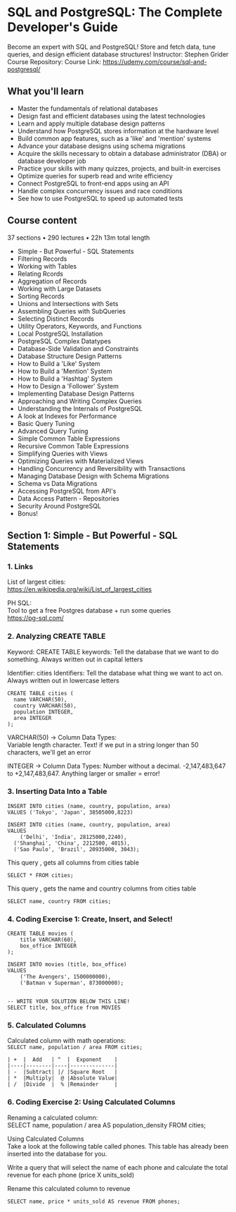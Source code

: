# SQL and PostgreSQL: The Complete Developer's Guide

Become an expert with SQL and PostgreSQL! Store and fetch data, tune queries, and design efficient database structures!
Instructor: Stephen Grider
Course Repository:
Course Link: https://udemy.com/course/sql-and-postgresql/

## What you'll learn

- Master the fundamentals of relational databases
- Design fast and efficient databases using the latest technologies
- Learn and apply multiple database design patterns
- Understand how PostgreSQL stores information at the hardware level
- Build common app features, such as a 'like' and 'mention' systems
- Advance your database designs using schema migrations
- Acquire the skills necessary to obtain a database administrator (DBA) or database developer job
- Practice your skills with many quizzes, projects, and built-in exercises
- Optimize queries for superb read and write efficiency
- Connect PostgreSQL to front-end apps using an API
- Handle complex concurrency issues and race conditions
- See how to use PostgreSQL to speed up automated tests

## Course content

37 sections • 290 lectures • 22h 13m total length

- Simple - But Powerful - SQL Statements
- Filtering Records
- Working with Tables
- Relating Rcords
- Aggregation of Records
- Working with Large Datasets
- Sorting Records
- Unions and Intersections with Sets
- Assembling Queries with SubQueries
- Selecting Distinct Records
- Utility Operators, Keywords, and Functions
- Local PostgreSQL Installation
- PostgreSQL Complex Datatypes
- Database-Side Validation and Constraints
- Database Structure Design Patterns
- How to Build a 'Like' System
- How to Build a 'Mention' System
- How to Build a 'Hashtag' System
- How to Design a 'Follower' System
- Implementing Database Design Patterns
- Approaching and Writing Complex Queries
- Understanding the Internals of PostgreSQL
- A look at Indexes for Performance
- Basic Query Tuning
- Advanced Query Tuning
- Simple Common Table Expressions
- Recursive Common Table Expressions
- Simplifying Queries with Views
- Optimizing Queries with Materialized Views
- Handling Concurrency and Reversibility with Transactions
- Managing Database Design with Schema Migrations
- Schema vs Data Migrations
- Accessing PostgreSQL from API's
- Data Access Pattern - Repositories
- Security Around PostgreSQL
- Bonus!

## Section 1: Simple - But Powerful - SQL Statements

### 1. Links

List of largest cities:  
https://en.wikipedia.org/wiki/List_of_largest_cities

PH SQL:  
Tool to get a free Postgres database + run some queries  
https://pg-sql.com/

### 2. Analyzing CREATE TABLE

Keyword: CREATE TABLE
keywords: Tell the database that we want to do something.
Always written out in capital letters

Identifier: cities
Identifiers: Tell the database what thing we want to act on.
Always written out in lowercase letters

```
CREATE TABLE cities (
  name VARCHAR(50),
  country VARCHAR(50),
  population INTEGER,
  area INTEGER
);
```

VARCHAR(50) -> Column Data Types:  
Variable length character. Text! if we put in a string longer
than 50 characters, we'll get an error

INTEGER -> Column Data Types:
Number without a decimal. -2,147,483,647 to +2,147,483,647.
Anything larger or smaller = error!

### 3. Inserting Data Into a Table

```
INSERT INTO cities (name, country, population, area)
VALUES ('Tokyo', 'Japan', 38505000,8223)
```

```
INSERT INTO cities (name, country, population, area)
VALUES
	('Delhi', 'India', 28125000,2240),
  ('Shanghai', 'China', 2212500, 4015),
  ('Sao Paulo', 'Brazil', 20935000, 3043);
```

This query , gets all columns from cities table

```
SELECT * FROM cities;
```

This query , gets the name and country columns from cities table

```
SELECT name, country FROM cities;
```

### 4. Coding Exercise 1: Create, Insert, and Select!

```
CREATE TABLE movies (
    title VARCHAR(60),
    box_office INTEGER
);

INSERT INTO movies (title, box_office)
VALUES
    ('The Avengers', 1500000000),
    ('Batman v Superman', 873000000);


-- WRITE YOUR SOLUTION BELOW THIS LINE!
SELECT title, box_office from MOVIES
```

### 5. Calculated Columns

Calculated column with math operations:  
`SELECT name, population / area FROM cities;`

```
| +  |  Add   | ^  |  Exponent    |
|----|--------|----|--------------|
| -  |Subtract| |/ |Square Root   |
| *  |Multiply|  @ |Absolute Value|
| /  |Divide  |  % |Remainder     |
```

### 6. Coding Exercise 2: Using Calculated Columns

Renaming a calculated column:  
SELECT name, population / area AS population_density
FROM cities;

Using Calculated Columns  
Take a look at the following table called phones. This table has already been inserted into the database for you.

Write a query that will select the name of each phone and calculate the total revenue for each phone (price X units_sold)

Rename this calculated column to revenue

`SELECT name, price * units_sold AS revenue FROM phones;`
